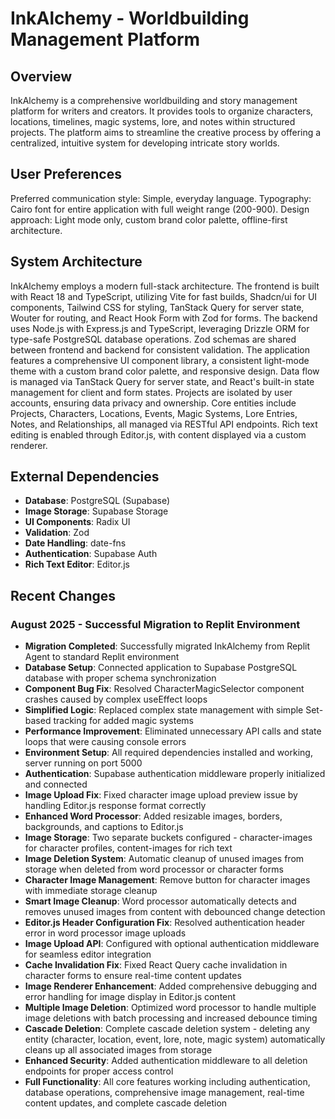 # InkAlchemy - Worldbuilding Management Platform

## Overview
InkAlchemy is a comprehensive worldbuilding and story management platform for writers and creators. It provides tools to organize characters, locations, timelines, magic systems, lore, and notes within structured projects. The platform aims to streamline the creative process by offering a centralized, intuitive system for developing intricate story worlds.

## User Preferences
Preferred communication style: Simple, everyday language.
Typography: Cairo font for entire application with full weight range (200-900).
Design approach: Light mode only, custom brand color palette, offline-first architecture.

## System Architecture
InkAlchemy employs a modern full-stack architecture. The frontend is built with React 18 and TypeScript, utilizing Vite for fast builds, Shadcn/ui for UI components, Tailwind CSS for styling, TanStack Query for server state, Wouter for routing, and React Hook Form with Zod for forms. The backend uses Node.js with Express.js and TypeScript, leveraging Drizzle ORM for type-safe PostgreSQL database operations. Zod schemas are shared between frontend and backend for consistent validation. The application features a comprehensive UI component library, a consistent light-mode theme with a custom brand color palette, and responsive design. Data flow is managed via TanStack Query for server state, and React's built-in state management for client and form states. Projects are isolated by user accounts, ensuring data privacy and ownership. Core entities include Projects, Characters, Locations, Events, Magic Systems, Lore Entries, Notes, and Relationships, all managed via RESTful API endpoints. Rich text editing is enabled through Editor.js, with content displayed via a custom renderer.

## External Dependencies
*   **Database**: PostgreSQL (Supabase)
*   **Image Storage**: Supabase Storage
*   **UI Components**: Radix UI
*   **Validation**: Zod
*   **Date Handling**: date-fns
*   **Authentication**: Supabase Auth
*   **Rich Text Editor**: Editor.js

## Recent Changes

### August 2025 - Successful Migration to Replit Environment
- **Migration Completed**: Successfully migrated InkAlchemy from Replit Agent to standard Replit environment
- **Database Setup**: Connected application to Supabase PostgreSQL database with proper schema synchronization
- **Component Bug Fix**: Resolved CharacterMagicSelector component crashes caused by complex useEffect loops
- **Simplified Logic**: Replaced complex state management with simple Set-based tracking for added magic systems
- **Performance Improvement**: Eliminated unnecessary API calls and state loops that were causing console errors
- **Environment Setup**: All required dependencies installed and working, server running on port 5000
- **Authentication**: Supabase authentication middleware properly initialized and connected
- **Image Upload Fix**: Fixed character image upload preview issue by handling Editor.js response format correctly
- **Enhanced Word Processor**: Added resizable images, borders, backgrounds, and captions to Editor.js
- **Image Storage**: Two separate buckets configured - character-images for character profiles, content-images for rich text
- **Image Deletion System**: Automatic cleanup of unused images from storage when deleted from word processor or character forms
- **Character Image Management**: Remove button for character images with immediate storage cleanup
- **Smart Image Cleanup**: Word processor automatically detects and removes unused images from content with debounced change detection
- **Editor.js Header Configuration Fix**: Resolved authentication header error in word processor image uploads
- **Image Upload API**: Configured with optional authentication middleware for seamless editor integration
- **Cache Invalidation Fix**: Fixed React Query cache invalidation in character forms to ensure real-time content updates
- **Image Renderer Enhancement**: Added comprehensive debugging and error handling for image display in Editor.js content
- **Multiple Image Deletion**: Optimized word processor to handle multiple image deletions with batch processing and increased debounce timing
- **Cascade Deletion**: Complete cascade deletion system - deleting any entity (character, location, event, lore, note, magic system) automatically cleans up all associated images from storage
- **Enhanced Security**: Added authentication middleware to all deletion endpoints for proper access control
- **Full Functionality**: All core features working including authentication, database operations, comprehensive image management, real-time content updates, and complete cascade deletion